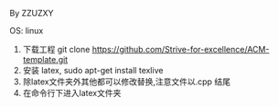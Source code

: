 By ZZUZXY

OS: linux

1. 下载工程 git clone https://github.com/Strive-for-excellence/ACM-template.git
2. 安装 latex, sudo apt-get install texlive
3. 除latex文件夹外其他都可以修改替换,注意文件以.cpp 结尾
4. 在命令行下进入latex文件夹
